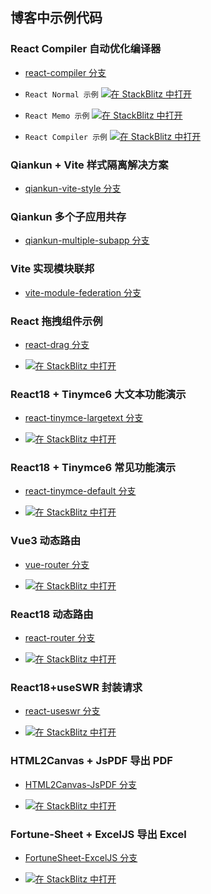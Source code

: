 ## 博客中示例代码

### React Compiler 自动优化编译器

- [react-compiler 分支](https://github.com/zxiaosi/blog-code/tree/react-compiler)

- `React Normal 示例` [![在 StackBlitz 中打开](https://developer.stackblitz.com/img/open_in_stackblitz_small.svg)](https://stackblitz.com/github/zxiaosi/blog-code/tree/react-compiler/react-normal?file=src%2FApp.tsx)

- `React Memo 示例` [![在 StackBlitz 中打开](https://developer.stackblitz.com/img/open_in_stackblitz_small.svg)](https://stackblitz.com/github/zxiaosi/blog-code/tree/react-compiler/react-memo?file=src%2FApp.tsx)

- `React Compiler 示例` [![在 StackBlitz 中打开](https://developer.stackblitz.com/img/open_in_stackblitz_small.svg)](https://stackblitz.com/github/zxiaosi/blog-code/tree/react-compiler/react-compiler?file=src%2FApp.tsx)

### Qiankun + Vite 样式隔离解决方案

- [qiankun-vite-style 分支](https://github.com/zxiaosi/blog-code/tree/qiankun-vite-style)

### Qiankun 多个子应用共存

- [qiankun-multiple-subapp 分支](https://github.com/zxiaosi/blog-code/tree/qiankun-multiple-subapp)

### Vite 实现模块联邦

- [vite-module-federation 分支](https://github.com/zxiaosi/blog-code/tree/vite-module-federation)

### React 拖拽组件示例

- [react-drag 分支](https://github.com/zxiaosi/blog-code/tree/react-drag)

- [![在 StackBlitz 中打开](https://developer.stackblitz.com/img/open_in_stackblitz_small.svg)](https://stackblitz.com/github/zxiaosi/blog-code/tree/react-drag?file=src%2FApp.tsx)

### React18 + Tinymce6 大文本功能演示

- [react-tinymce-largetext 分支](https://github.com/zxiaosi/blog-code/tree/react-tinymce-largetext)

- [![在 StackBlitz 中打开](https://developer.stackblitz.com/img/open_in_stackblitz_small.svg)](https://stackblitz.com/github/zxiaosi/blog-code/tree/react-tinymce-largetext?file=src%2FApp.tsx)

### React18 + Tinymce6 常见功能演示

- [react-tinymce-default 分支](https://github.com/zxiaosi/blog-code/tree/react-tinymce-default)

- [![在 StackBlitz 中打开](https://developer.stackblitz.com/img/open_in_stackblitz_small.svg)](https://stackblitz.com/github/zxiaosi/blog-code/tree/react-tinymce-default?file=src%2FApp.tsx)

### Vue3 动态路由

- [vue-router 分支](https://github.com/zxiaosi/blog-code/tree/vue3-router)

- [![在 StackBlitz 中打开](https://developer.stackblitz.com/img/open_in_stackblitz_small.svg)](https://stackblitz.com/github/zxiaosi/blog-code/tree/vue3-router?file=src%2Fmain.ts)

### React18 动态路由

- [react-router 分支](https://github.com/zxiaosi/blog-code/tree/react-router)

- [![在 StackBlitz 中打开](https://developer.stackblitz.com/img/open_in_stackblitz_small.svg)](https://stackblitz.com/github/zxiaosi/blog-code/tree/react-router?file=src%2FApp.tsx)

### React18+useSWR 封装请求

- [react-useswr 分支](https://github.com/zxiaosi/blog-code/tree/react-useswr)

- [![在 StackBlitz 中打开](https://developer.stackblitz.com/img/open_in_stackblitz_small.svg)](https://stackblitz.com/github/zxiaosi/blog-code/tree/react-useswr?file=src%2FApp.tsx)

### HTML2Canvas + JsPDF 导出 PDF

- [HTML2Canvas-JsPDF 分支](https://github.com/zxiaosi/blog-code/tree/HTML2Canvas-JsPDF)

- [![在 StackBlitz 中打开](https://developer.stackblitz.com/img/open_in_stackblitz_small.svg)](https://stackblitz.com/github/zxiaosi/blog-code/tree/HTML2Canvas-JsPDF?file=src%2Fmain.ts)

### Fortune-Sheet + ExcelJS 导出 Excel

- [FortuneSheet-ExcelJS 分支](https://github.com/zxiaosi/blog-code/tree/FortuneSheet-ExcelJS)

- [![在 StackBlitz 中打开](https://developer.stackblitz.com/img/open_in_stackblitz_small.svg)](https://stackblitz.com/github/zxiaosi/blog-code/tree/FortuneSheet-ExcelJS?file=src%2Fmain.ts)
